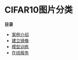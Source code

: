 

# CIFAR10图片分类

**目录**

* [案例介绍](uai-train/cases/cifar/intro)
* [建立镜像](uai-train/cases/cifar/img)
* [模型训练](uai-train/cases/cifar/train)
* [在线服务](uai-train/cases/cifar/infer)

